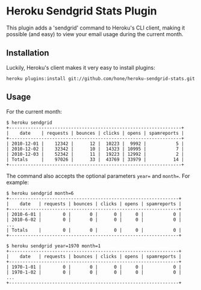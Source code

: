 Heroku Sendgrid Stats Plugin
============================
This plugin adds a 'sendgrid' command to Heroku's CLI client, making it possible
(and easy) to view your email usage during the current month.

Installation
------------
Luckily, Heroku's client makes it very easy to install plugins:

`heroku plugins:install git://github.com/hone/heroku-sendgrid-stats.git`

Usage
-----
For the current month:

    $ heroku sendgrid
    +----------------------------------------------------------------+
    |    date    | requests | bounces | clicks | opens | spamreports |
    +----------------------------------------------------------------+
    | 2010-12-01 |    12342 |      12 |  10223 |  9992 |           5 |
    | 2010-12-02 |    32342 |      10 |  14323 | 10995 |           7 |
    | 2010-12-03 |    52342 |      11 |  19223 | 12992 |           2 |
    | Totals     |    97026 |      33 |  43769 | 33979 |          14 |
    +----------------------------------------------------------------+

The command also accepts the optional parameters `year=` and `month=`. For example:

    $ heroku sendgrid month=6
    +---------------------------------------------------------------+
    |    date   | requests | bounces | clicks | opens | spamreports |
    +---------------------------------------------------------------+
    | 2010-6-01 |        0 |       0 |      0 |     0 |           0 |
    | 2010-6-02 |        0 |       0 |      0 |     0 |           0 |
    ...
    | Totals    |        0 |       0 |      0 |     0 |           0 |
    +---------------------------------------------------------------+

    $ heroku sendgrid year=1970 month=1
    +---------------------------------------------------------------+
    |    date   | requests | bounces | clicks | opens | spamreports |
    +---------------------------------------------------------------+
    | 1970-1-01 |        0 |       0 |      0 |     0 |           0 |
    | 1970-1-02 |        0 |       0 |      0 |     0 |           0 |
    ...
    +---------------------------------------------------------------+

